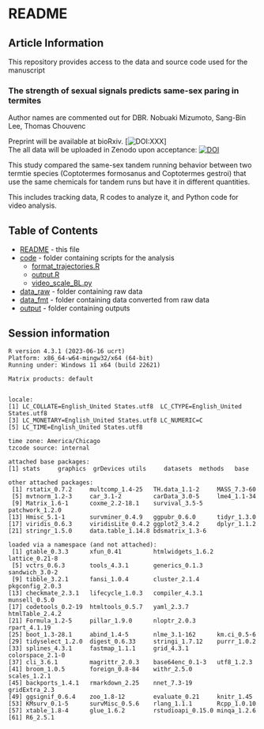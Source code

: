 # README
## Article Information
This repository provides access to the data and source code used for the manuscript    
### **The strength of sexual signals predicts same-sex paring in termites**  
Author names are commented out for DBR.
Nobuaki Mizumoto, Sang-Bin Lee, Thomas Chouvenc  

Preprint will be available at bioRxiv. [![DOI:XXX](http://img.shields.io/badge/DOI-10.1101/XXX.svg)]  
The all data will be uploaded in Zenodo upon acceptance: [![DOI](https://zenodo.org/badge/DOI/XXXDOIXXX.svg)](https://doi.org/XXXDOIXXX)
  
This study compared the same-sex tandem running behavior between two termtie species (Coptotermes formosanus and Coptotermes gestroi) that use the same chemicals for tandem runs but have it in different quantities.  

This includes tracking data, R codes to analyze it, and Python code for video analysis.  

## Table of Contents
* [README](./README.md) - this file
* [code](./analysis/code) - folder containing scripts for the analysis
  * [format_trajectories.R](./analysis/code/format_trajectories.R)
  * [output.R](./analysis/code/output.R)
  * [video_scale_BL.py](./analysis/code/video_scale_BL.py)
* [data_raw](./analysis/data_raw) - folder containing raw data
* [data_fmt](./analysis/data_fmt) - folder containing data converted from raw data
* [output](./analysis/output) - folder containing outputs
  
## Session information
```
R version 4.3.1 (2023-06-16 ucrt)
Platform: x86_64-w64-mingw32/x64 (64-bit)
Running under: Windows 11 x64 (build 22621)

Matrix products: default


locale:
[1] LC_COLLATE=English_United States.utf8  LC_CTYPE=English_United States.utf8   
[3] LC_MONETARY=English_United States.utf8 LC_NUMERIC=C                          
[5] LC_TIME=English_United States.utf8    

time zone: America/Chicago
tzcode source: internal

attached base packages:
[1] stats     graphics  grDevices utils     datasets  methods   base     

other attached packages:
 [1] rstatix_0.7.2     multcomp_1.4-25   TH.data_1.1-2     MASS_7.3-60      
 [5] mvtnorm_1.2-3     car_3.1-2         carData_3.0-5     lme4_1.1-34      
 [9] Matrix_1.6-1      coxme_2.2-18.1    survival_3.5-5    patchwork_1.2.0  
[13] Hmisc_5.1-1       survminer_0.4.9   ggpubr_0.6.0      tidyr_1.3.0      
[17] viridis_0.6.3     viridisLite_0.4.2 ggplot2_3.4.2     dplyr_1.1.2      
[21] stringr_1.5.0     data.table_1.14.8 bdsmatrix_1.3-6  

loaded via a namespace (and not attached):
 [1] gtable_0.3.3      xfun_0.41         htmlwidgets_1.6.2 lattice_0.21-8   
 [5] vctrs_0.6.3       tools_4.3.1       generics_0.1.3    sandwich_3.0-2   
 [9] tibble_3.2.1      fansi_1.0.4       cluster_2.1.4     pkgconfig_2.0.3  
[13] checkmate_2.3.1   lifecycle_1.0.3   compiler_4.3.1    munsell_0.5.0    
[17] codetools_0.2-19  htmltools_0.5.7   yaml_2.3.7        htmlTable_2.4.2  
[21] Formula_1.2-5     pillar_1.9.0      nloptr_2.0.3      rpart_4.1.19     
[25] boot_1.3-28.1     abind_1.4-5       nlme_3.1-162      km.ci_0.5-6      
[29] tidyselect_1.2.0  digest_0.6.33     stringi_1.7.12    purrr_1.0.2      
[33] splines_4.3.1     fastmap_1.1.1     grid_4.3.1        colorspace_2.1-0 
[37] cli_3.6.1         magrittr_2.0.3    base64enc_0.1-3   utf8_1.2.3       
[41] broom_1.0.5       foreign_0.8-84    withr_2.5.0       scales_1.2.1     
[45] backports_1.4.1   rmarkdown_2.25    nnet_7.3-19       gridExtra_2.3    
[49] ggsignif_0.6.4    zoo_1.8-12        evaluate_0.21     knitr_1.45       
[53] KMsurv_0.1-5      survMisc_0.5.6    rlang_1.1.1       Rcpp_1.0.10      
[57] xtable_1.8-4      glue_1.6.2        rstudioapi_0.15.0 minqa_1.2.6      
[61] R6_2.5.1        
```
